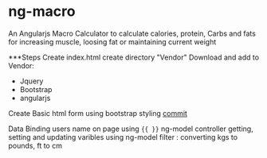ng-macro
========

An Angularjs Macro Calculator to calculate calories, protein, Carbs and fats for increasing muscle, loosing fat or maintaining current weight


***Steps
Create index.html
create directory "Vendor"
Download and add to Vendor:
  - Jquery
  - Bootstrap 
  - angularjs

Create Basic html form using bootstrap styling
[commit](https://github.com/jonniedarko/ng-macro/commit/00f0b45cc81125d46ab85022da70357d5a2a62cd)

Data Binding
	users name on page using `{{ }}`
	ng-model 
	controller getting, setting and updating varibles using ng-model
	filter : converting kgs to pounds, ft to cm
	
